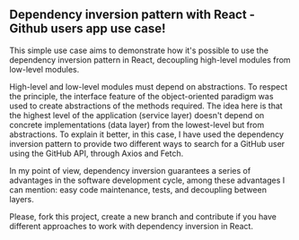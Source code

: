 ## Dependency inversion pattern with React - Github users app use case!

This simple use case aims to demonstrate how it's possible to use the dependency inversion pattern in React, decoupling high-level modules from low-level modules.

High-level and low-level modules must depend on abstractions. To respect the principle, the interface feature of the object-oriented paradigm was used to create abstractions of the methods required. The idea here is that the highest level of the application (service layer) doesn't depend on concrete implementations (data layer) from the lowest-level but from abstractions. To explain it better, in this case, I have used the dependency inversion pattern to provide two different ways to search for a GitHub user using the GitHub API,  through Axios and Fetch.

In my point of view, dependency inversion guarantees a series of advantages in the software development cycle, among these advantages I can mention: easy code maintenance, tests, and decoupling between layers.

Please, fork this project, create a new branch and contribute if you have different approaches to work with dependency inversion in React.

